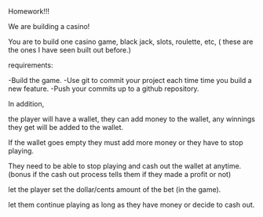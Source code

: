 Homework!!!

We are building a casino!

You are to build one casino game, black jack, slots, roulette, etc, ( these are the ones I have seen built out before.)

requirements:

-Build the game.
-Use git to commit your project each time time you build a new feature.
-Push your commits up to a github repository.

In addition,

the player will have a wallet, they can add money to the wallet, any winnings they get will be added to the wallet.

If the wallet goes empty they must add more money or they have to stop playing.

They need to be able to stop playing and cash out the wallet at anytime. (bonus if the cash out process tells them if they made a profit or not)

let the player set the dollar/cents amount of the bet (in the game).

let them continue playing as long as they have money or decide to cash out.
